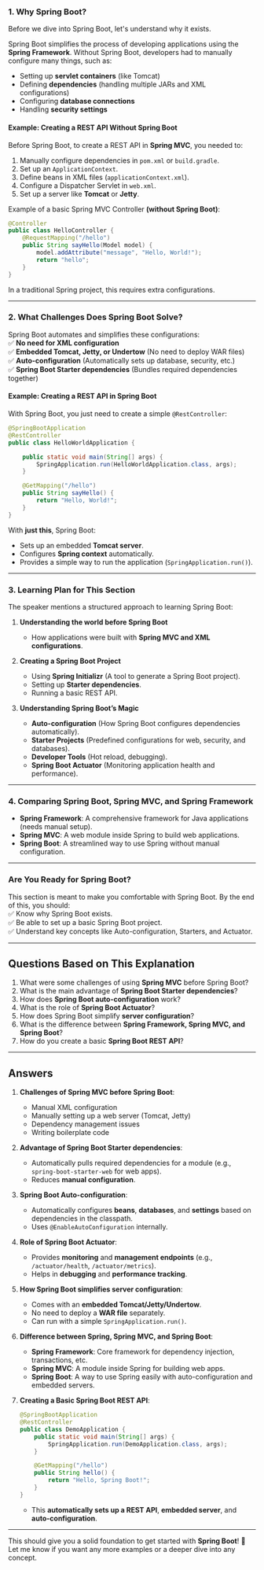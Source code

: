 ### **1. Why Spring Boot?**

Before we dive into Spring Boot, let's understand why it exists.

Spring Boot simplifies the process of developing applications using the **Spring
Framework**. Without Spring Boot, developers had to manually configure many
things, such as:

- Setting up **servlet containers** (like Tomcat)
- Defining **dependencies** (handling multiple JARs and XML configurations)
- Configuring **database connections**
- Handling **security settings**

#### **Example: Creating a REST API Without Spring Boot**

Before Spring Boot, to create a REST API in **Spring MVC**, you needed to:

1. Manually configure dependencies in `pom.xml` or `build.gradle`.
2. Set up an `ApplicationContext`.
3. Define beans in XML files (`applicationContext.xml`).
4. Configure a Dispatcher Servlet in `web.xml`.
5. Set up a server like **Tomcat** or **Jetty**.

Example of a basic Spring MVC Controller **(without Spring Boot)**:

```java
@Controller
public class HelloController {
    @RequestMapping("/hello")
    public String sayHello(Model model) {
        model.addAttribute("message", "Hello, World!");
        return "hello";
    }
}
```

In a traditional Spring project, this requires extra configurations.

---

### **2. What Challenges Does Spring Boot Solve?**

Spring Boot automates and simplifies these configurations:  
✅ **No need for XML configuration**  
✅ **Embedded Tomcat, Jetty, or Undertow** (No need to deploy WAR files)  
✅ **Auto-configuration** (Automatically sets up database, security, etc.)  
✅ **Spring Boot Starter dependencies** (Bundles required dependencies together)

#### **Example: Creating a REST API in Spring Boot**

With Spring Boot, you just need to create a simple `@RestController`:

```java
@SpringBootApplication
@RestController
public class HelloWorldApplication {

    public static void main(String[] args) {
        SpringApplication.run(HelloWorldApplication.class, args);
    }

    @GetMapping("/hello")
    public String sayHello() {
        return "Hello, World!";
    }
}
```

With **just this**, Spring Boot:

- Sets up an embedded **Tomcat server**.
- Configures **Spring context** automatically.
- Provides a simple way to run the application (`SpringApplication.run()`).

---

### **3. Learning Plan for This Section**

The speaker mentions a structured approach to learning Spring Boot:

1. **Understanding the world before Spring Boot**
   - How applications were built with **Spring MVC and XML configurations**.
2. **Creating a Spring Boot Project**

   - Using **Spring Initializr** (A tool to generate a Spring Boot project).
   - Setting up **Starter dependencies**.
   - Running a basic REST API.

3. **Understanding Spring Boot’s Magic**
   - **Auto-configuration** (How Spring Boot configures dependencies
     automatically).
   - **Starter Projects** (Predefined configurations for web, security, and
     databases).
   - **Developer Tools** (Hot reload, debugging).
   - **Spring Boot Actuator** (Monitoring application health and performance).

---

### **4. Comparing Spring Boot, Spring MVC, and Spring Framework**

- **Spring Framework**: A comprehensive framework for Java applications (needs
  manual setup).
- **Spring MVC**: A web module inside Spring to build web applications.
- **Spring Boot**: A streamlined way to use Spring without manual configuration.

---

### **Are You Ready for Spring Boot?**

This section is meant to make you comfortable with Spring Boot. By the end of
this, you should:  
✅ Know why Spring Boot exists.  
✅ Be able to set up a basic Spring Boot project.  
✅ Understand key concepts like Auto-configuration, Starters, and Actuator.

---

## **Questions Based on This Explanation**

1. What were some challenges of using **Spring MVC** before Spring Boot?
2. What is the main advantage of **Spring Boot Starter dependencies**?
3. How does **Spring Boot auto-configuration** work?
4. What is the role of **Spring Boot Actuator**?
5. How does Spring Boot simplify **server configuration**?
6. What is the difference between **Spring Framework, Spring MVC, and Spring
   Boot**?
7. How do you create a basic **Spring Boot REST API**?

---

## **Answers**

1. **Challenges of Spring MVC before Spring Boot**:

   - Manual XML configuration
   - Manually setting up a web server (Tomcat, Jetty)
   - Dependency management issues
   - Writing boilerplate code

2. **Advantage of Spring Boot Starter dependencies**:

   - Automatically pulls required dependencies for a module (e.g.,
     `spring-boot-starter-web` for web apps).
   - Reduces **manual configuration**.

3. **Spring Boot Auto-configuration**:

   - Automatically configures **beans**, **databases**, and **settings** based
     on dependencies in the classpath.
   - Uses `@EnableAutoConfiguration` internally.

4. **Role of Spring Boot Actuator**:

   - Provides **monitoring** and **management endpoints** (e.g.,
     `/actuator/health`, `/actuator/metrics`).
   - Helps in **debugging** and **performance tracking**.

5. **How Spring Boot simplifies server configuration**:

   - Comes with an **embedded Tomcat/Jetty/Undertow**.
   - No need to deploy a **WAR file** separately.
   - Can run with a simple `SpringApplication.run()`.

6. **Difference between Spring, Spring MVC, and Spring Boot**:

   - **Spring Framework**: Core framework for dependency injection,
     transactions, etc.
   - **Spring MVC**: A module inside Spring for building web apps.
   - **Spring Boot**: A way to use Spring easily with auto-configuration and
     embedded servers.

7. **Creating a Basic Spring Boot REST API**:

   ```java
   @SpringBootApplication
   @RestController
   public class DemoApplication {
       public static void main(String[] args) {
           SpringApplication.run(DemoApplication.class, args);
       }

       @GetMapping("/hello")
       public String hello() {
           return "Hello, Spring Boot!";
       }
   }
   ```

   - This **automatically sets up a REST API**, **embedded server**, and
     **auto-configuration**.

---

This should give you a solid foundation to get started with **Spring Boot**! 🚀
Let me know if you want any more examples or a deeper dive into any concept.
